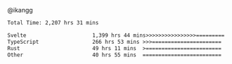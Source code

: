 @ikangg
<!--START_SECTION:waka-->

```txt
Total Time: 2,207 hrs 31 mins

Svelte                     1,399 hrs 44 mins>>>>>>>>>>>>>>>>=========   62.25 %
TypeScript                 266 hrs 53 mins >>>======================   11.87 %
Rust                       49 hrs 11 mins  >========================   02.19 %
Other                      40 hrs 55 mins  =========================   01.82 %
```

<!--END_SECTION:waka-->
